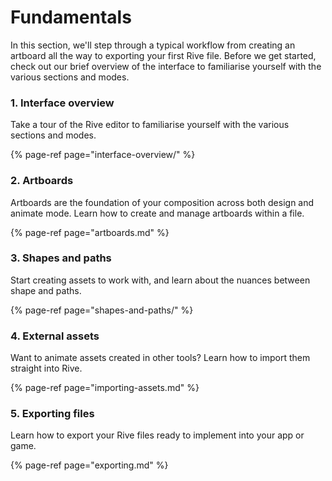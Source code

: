 # Fundamentals

In this section, we'll step through a typical workflow from creating an artboard all the way to exporting your first Rive file. Before we get started, check out our brief overview of the interface to familiarise yourself with the various sections and modes.

### 1. Interface overview

Take a tour of the Rive editor to familiarise yourself with the various sections and modes.

{% page-ref page="interface-overview/" %}

### 2. Artboards

Artboards are the foundation of your composition across both design and animate mode. Learn how to create and manage artboards within a file.

{% page-ref page="artboards.md" %}

### 3. Shapes and paths

Start creating assets to work with, and learn about the nuances between shape and paths.

{% page-ref page="shapes-and-paths/" %}

### 4. External assets

Want to animate assets created in other tools? Learn how to import them straight into Rive.

{% page-ref page="importing-assets.md" %}

### 5. Exporting files

Learn how to export your Rive files ready to implement into your app or game.

{% page-ref page="exporting.md" %}





